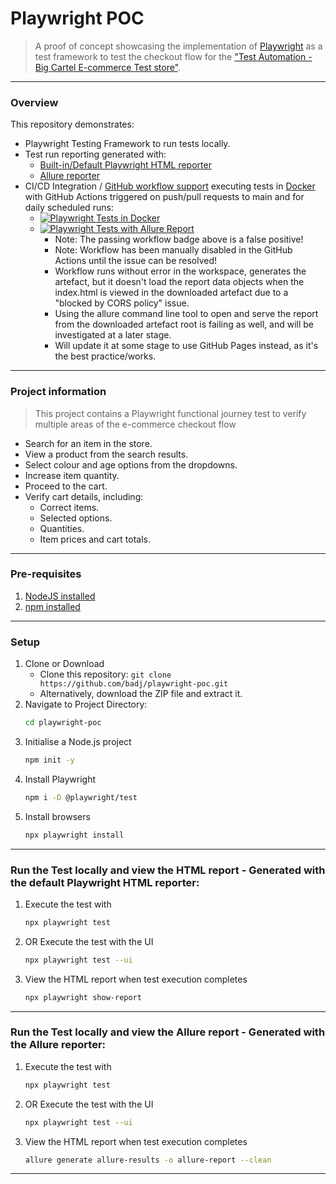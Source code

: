 # Playwright POC

> A proof of concept showcasing the implementation of [Playwright](https://playwright.dev/) as a test framework to test the checkout flow for the ["Test Automation - Big Cartel E-commerce Test store"](https://testautomation.bigcartel.com/).

---
### Overview

This repository demonstrates:

- Playwright Testing Framework to run tests locally.
- Test run reporting generated with:
  - [Built-in/Default Playwright HTML reporter](https://playwright.dev/docs/test-reporters)
  - [Allure reporter](https://allurereport.org/)
- CI/CD Integration / [GitHub workflow support](https://github.com/badj/playwright-poc/actions) executing tests in [Docker](https://www.docker.com/) with GitHub Actions triggered on push/pull requests to main and for daily scheduled runs:
  - [![Playwright Tests in Docker](https://github.com/badj/playwright-poc/actions/workflows/main.yml/badge.svg)](https://github.com/badj/playwright-poc/actions/workflows/main.yml)
  - [![Playwright Tests with Allure Report](https://github.com/badj/playwright-poc/actions/workflows/allure-report.yml/badge.svg)](https://github.com/badj/playwright-poc/actions/workflows/allure-report.yml)
    - Note: The passing workflow badge above is a false positive!
    - Note: Workflow has been manually disabled in the GitHub Actions until the issue can be resolved!
    - Workflow runs without error in the workspace, generates the artefact, but it doesn't load the report data objects when the index.html is viewed in the downloaded artefact due to a "blocked by CORS policy" issue.
    - Using the allure command line tool to open and serve the report from the downloaded artefact root is failing as well, and will be investigated at a later stage.
    - Will update it at some stage to use GitHub Pages instead, as it's the best practice/works.

---
### Project information

> This project contains a Playwright functional journey test to verify multiple areas of the e-commerce checkout flow

- Search for an item in the store.
- View a product from the search results.
- Select colour and age options from the dropdowns.
- Increase item quantity.
- Proceed to the cart.
- Verify cart details, including:
    - Correct items.
    - Selected options.
    - Quantities.
    - Item prices and cart totals.

---
### Pre-requisites

1. [NodeJS installed](https://nodejs.org/en/download/)
2. [npm installed](https://docs.npmjs.com/downloading-and-installing-node-js-and-npm/)

---
### Setup

1. Clone or Download
    - Clone this repository: `git clone https://github.com/badj/playwright-poc.git`
    - Alternatively, download the ZIP file and extract it.
2. Navigate to Project Directory:
   ```bash
   cd playwright-poc
   ```
3. Initialise a Node.js project
   ```bash
   npm init -y
   ```
4. Install Playwright
   ```bash
   npm i -D @playwright/test
   ```
5. Install browsers
   ```bash
   npx playwright install
   ``` 

---
### Run the Test locally and view the HTML report - Generated with the default Playwright HTML reporter:

1. Execute the test with
   ```bash
   npx playwright test
   ```
2. OR Execute the test with the UI
   ```bash
   npx playwright test --ui
   ``` 
3. View the HTML report when test execution completes
   ```bash
   npx playwright show-report
   ```

---
### Run the Test locally and view the Allure report - Generated with the Allure reporter:

1. Execute the test with
   ```bash
   npx playwright test
   ```
2. OR Execute the test with the UI
   ```bash
   npx playwright test --ui
   ``` 
3. View the HTML report when test execution completes
   ```bash
   allure generate allure-results -o allure-report --clean 
   ```

---
